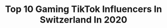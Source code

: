 ---
title: Top 10 Gaming TikTok Influencers In Switzerland In 2020
description: >-
  Find top gaming TikTok influencers in Switzerland in 2020. Most popular hashtags: #coronavirus #gaming #fortnite #callofduty.
platform: TikTok
profiles:
  - username: "mrpipistro"
    fullname: >-
      Dave
    location: "Switzerland"
    followers: 25409
    engagement: 757
    commentsToLikes: 0.026059
    id: ck9jw0jwpug9q0j78h8d0rasn
    verified: false
    hashtags: "#fushimiinari, #minecraft, #computer, #nes"
  - username: "milkimoone"
    fullname: >-
      Annie
    location: "Switzerland"
    followers: 4084
    engagement: 2363
    commentsToLikes: 0.029316
    id: ck8tlnhh5c8lw0j784tpy26d0
    verified: false
    hashtags: "#poster, #switch, #anime, #dtiys"
  - username: "der_porg_gaming"
    fullname: >-
      Der Porg
    location: "Switzerland"
    followers: 13479
    engagement: 1041
    commentsToLikes: 0.062929
    id: ckamm4f96yxow0i785z74zyca
    verified: false
    hashtags: "#vermissen, #creatorcode, #porgi, #unterhalteuns"
  - username: "5lingaming"
    fullname: >-
      💚 Green Aliens 💚
    location: "Switzerland"
    followers: 2182
    engagement: 823
    commentsToLikes: 0.134886
    id: ckan5zydxhldj0i78hryc1o92
    verified: false
    hashtags: "#submarine, #party, #season, #happier"
  - username: "brominga"
    fullname: >-
      brominga
    location: "Switzerland"
    followers: 95435
    engagement: 907
    commentsToLikes: 0.100575
    id: ck8ncvfteg5ks0j78pe71kgjl
    verified: false
    hashtags: "#albumlookalike, #pcgaming, #fortniteclips, #ponytown"
  - username: "psychohypnotic"
    fullname: >-
      PsychoHypnotic
    location: "Switzerland"
    followers: 12982
    engagement: 736
    commentsToLikes: 0.014515
    id: ck9m0z648clgn0j78r60v5ibx
    verified: false
    hashtags: "#coronavirus, #stayhome, #quarantine, #aliens"
  - username: "noadorian"
    fullname: >-
      Noa Dorian
    location: "Switzerland"
    followers: 301762
    engagement: 2381
    commentsToLikes: 0.019636
    id: ckamm4pl7z0600i78ed57zjdt
    verified: false
    hashtags: "#marrant, #fran, #gaming, #comedie"
  - username: "linasophiasenn"
    fullname: >-
      Lina Senn
    location: "Switzerland"
    followers: 21967
    engagement: 1374
    commentsToLikes: 0.060844
    id: ck9c7b00yrqq40j78kiqgzmy7
    verified: false
    hashtags: "#slowmotion, #lernen, #germany, #jungs"
  - username: "ivan_spataro"
    fullname: >-
      Ivan Spataro
    location: "Switzerland"
    followers: 140856
    engagement: 1472
    commentsToLikes: 0.016065
    id: ck8ttlonvs0yg0j78bitxxiad
    verified: false
    hashtags: "#sniper, #ufo361, #witzig, #serben"
  - username: "baugo"
    fullname: >-
      Baugo
    location: "Switzerland"
    followers: 51452
    engagement: 1163
    commentsToLikes: 0.008592
    id: ck8vwkk5nop4o0j78b1zrt2j5
    verified: false
    hashtags: "#2020, #comed, #russia, #duett"
---
